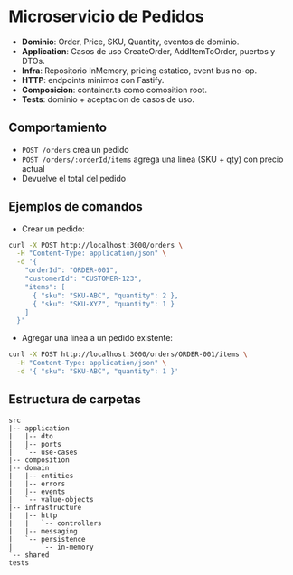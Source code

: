 # Microservicio de Pedidos

- **Dominio**: Order, Price, SKU, Quantity, eventos de dominio.
- **Application**: Casos de uso CreateOrder, AddItemToOrder, puertos y DTOs.
- **Infra**: Repositorio InMemory, pricing estatico, event bus no-op.
- **HTTP**: endpoints minimos con Fastify.
- **Composicion**: container.ts como comosition root.
- **Tests**: dominio + aceptacion de casos de uso.

## Comportamiento
- `POST /orders` crea un pedido
- `POST /orders/:orderId/items` agrega una linea (SKU + qty) con precio actual
- Devuelve el total del pedido

## Ejemplos de comandos
- Crear un pedido:
```bash
curl -X POST http://localhost:3000/orders \
  -H "Content-Type: application/json" \
  -d '{
    "orderId": "ORDER-001",
    "customerId": "CUSTOMER-123",
    "items": [
      { "sku": "SKU-ABC", "quantity": 2 },
      { "sku": "SKU-XYZ", "quantity": 1 }
    ]
  }'
```

- Agregar una linea a un pedido existente:
```bash
curl -X POST http://localhost:3000/orders/ORDER-001/items \
  -H "Content-Type: application/json" \
  -d '{ "sku": "SKU-ABC", "quantity": 1 }'
```

## Estructura de carpetas
```text
src
|-- application
|   |-- dto
|   |-- ports
|   `-- use-cases
|-- composition
|-- domain
|   |-- entities
|   |-- errors
|   |-- events
|   `-- value-objects
|-- infrastructure
|   |-- http
|   |   `-- controllers
|   |-- messaging
|   `-- persistence
|       `-- in-memory
`-- shared
tests
```
